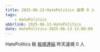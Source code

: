 ```yaml
---
title: 2025-06-13-HatePolitics 違規 0 人
tags:
    - HatePolitics
abbrlink: 2025-06-13-HatePolitics
date: HatePolitics-2025-06-13 12:00:00
---
```

HatePolitics 板 [板規連結](https://www.ptt.cc/bbs/HatePolitics/M.1617115262.A.D60.html)
昨天違規 0 人
